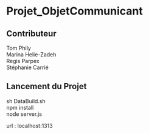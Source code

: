 # Projet_ObjetCommunicant

## Contributeur

Tom Phily  
Marina Helie-Zadeh  
Regis Parpex  
Stéphanie Carrié  

## Lancement du Projet

sh DataBuild.sh  
npm install  
node server.js  
  
url : localhost:1313  